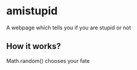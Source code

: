 # amistupid
A webpage which tells you if you are stupid or not

## How it works?
Math.random() chooses your fate
